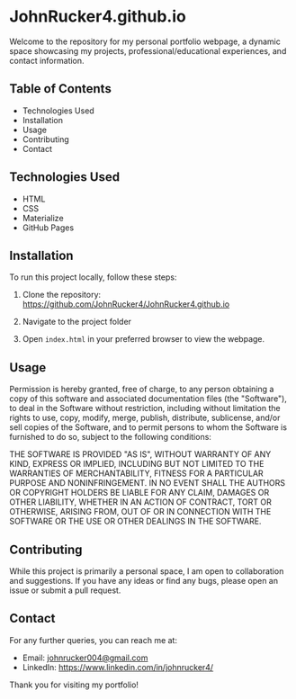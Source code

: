 # JohnRucker4.github.io


Welcome to the repository for my personal portfolio webpage, a dynamic space showcasing my projects, professional/educational experiences, and contact information.

## Table of Contents

- Technologies Used
- Installation
- Usage
- Contributing
- Contact


## Technologies Used

- HTML
- CSS
- Materialize
- GitHub Pages

## Installation

To run this project locally, follow these steps:

1. Clone the repository:
https://github.com/JohnRucker4/JohnRucker4.github.io

2. Navigate to the project folder

3. Open `index.html` in your preferred browser to view the webpage.

## Usage

Permission is hereby granted, free of charge, to any person obtaining a copy
of this software and associated documentation files (the "Software"), to deal
in the Software without restriction, including without limitation the rights
to use, copy, modify, merge, publish, distribute, sublicense, and/or sell
copies of the Software, and to permit persons to whom the Software is
furnished to do so, subject to the following conditions:


THE SOFTWARE IS PROVIDED "AS IS", WITHOUT WARRANTY OF ANY KIND, EXPRESS OR
IMPLIED, INCLUDING BUT NOT LIMITED TO THE WARRANTIES OF MERCHANTABILITY,
FITNESS FOR A PARTICULAR PURPOSE AND NONINFRINGEMENT. IN NO EVENT SHALL THE
AUTHORS OR COPYRIGHT HOLDERS BE LIABLE FOR ANY CLAIM, DAMAGES OR OTHER
LIABILITY, WHETHER IN AN ACTION OF CONTRACT, TORT OR OTHERWISE, ARISING FROM,
OUT OF OR IN CONNECTION WITH THE SOFTWARE OR THE USE OR OTHER DEALINGS IN THE
SOFTWARE.

## Contributing

While this project is primarily a personal space, I am open to collaboration and suggestions. If you have any ideas or find any bugs, please open an issue or submit a pull request.

## Contact

For any further queries, you can reach me at:

- Email: johnrucker004@gmail.com
- LinkedIn: https://www.linkedin.com/in/johnrucker4/

Thank you for visiting my portfolio!

